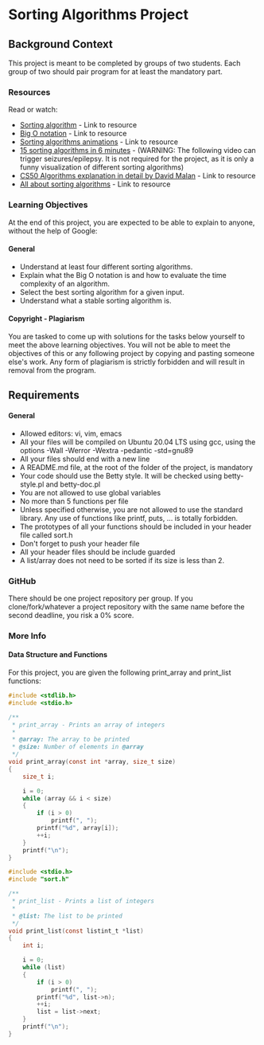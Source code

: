 # Sorting Algorithms Project

## Background Context

This project is meant to be completed by groups of two students. Each group of two should pair program for at least the mandatory part.

### Resources

Read or watch:

- [Sorting algorithm](#) - Link to resource
- [Big O notation](#) - Link to resource
- [Sorting algorithms animations](#) - Link to resource
- [15 sorting algorithms in 6 minutes](#) - (WARNING: The following video can trigger seizures/epilepsy. It is not required for the project, as it is only a funny visualization of different sorting algorithms)
- [CS50 Algorithms explanation in detail by David Malan](#) - Link to resource
- [All about sorting algorithms](#) - Link to resource

### Learning Objectives

At the end of this project, you are expected to be able to explain to anyone, without the help of Google:

#### General

- Understand at least four different sorting algorithms.
- Explain what the Big O notation is and how to evaluate the time complexity of an algorithm.
- Select the best sorting algorithm for a given input.
- Understand what a stable sorting algorithm is.

#### Copyright - Plagiarism

You are tasked to come up with solutions for the tasks below yourself to meet the above learning objectives. You will not be able to meet the objectives of this or any following project by copying and pasting someone else's work. Any form of plagiarism is strictly forbidden and will result in removal from the program.

## Requirements

#### General

- Allowed editors: vi, vim, emacs
- All your files will be compiled on Ubuntu 20.04 LTS using gcc, using the options -Wall -Werror -Wextra -pedantic -std=gnu89
- All your files should end with a new line
- A README.md file, at the root of the folder of the project, is mandatory
- Your code should use the Betty style. It will be checked using betty-style.pl and betty-doc.pl
- You are not allowed to use global variables
- No more than 5 functions per file
- Unless specified otherwise, you are not allowed to use the standard library. Any use of functions like printf, puts, … is totally forbidden.
- The prototypes of all your functions should be included in your header file called sort.h
- Don't forget to push your header file
- All your header files should be include guarded
- A list/array does not need to be sorted if its size is less than 2.

### GitHub

There should be one project repository per group. If you clone/fork/whatever a project repository with the same name before the second deadline, you risk a 0% score.

### More Info

#### Data Structure and Functions

For this project, you are given the following print_array and print_list functions:

```c
#include <stdlib.h>
#include <stdio.h>

/**
 * print_array - Prints an array of integers
 *
 * @array: The array to be printed
 * @size: Number of elements in @array
 */
void print_array(const int *array, size_t size)
{
    size_t i;

    i = 0;
    while (array && i < size)
    {
        if (i > 0)
            printf(", ");
        printf("%d", array[i]);
        ++i;
    }
    printf("\n");
}

#include <stdio.h>
#include "sort.h"

/**
 * print_list - Prints a list of integers
 *
 * @list: The list to be printed
 */
void print_list(const listint_t *list)
{
    int i;

    i = 0;
    while (list)
    {
        if (i > 0)
            printf(", ");
        printf("%d", list->n);
        ++i;
        list = list->next;
    }
    printf("\n");
}

